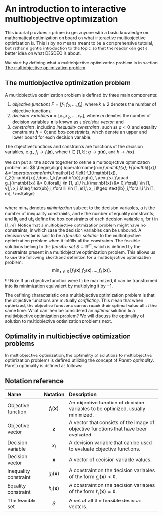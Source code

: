 # An introduction to interactive multiobjective optimization

This tutorial provides a primer to get anyone with a basic knowledge
on mathematical optimization on board on what interactive multiobjective
optimization is. This is by no means meant to be a comprehensive tutorial,
but rather a gentle introduction to the topic so that the reader can
get a better idea on what DESDEO is about.

We start by defining what a multiobjective optimization problem is in
section [The multiobjective optimization problem](#the-multiobjective-optimization-problem).

## The multiobjective optimization problem

A multiobjective optimization problem is defined by three main components:

1. _objective functions_ $F = \left[f_1, f_2, \dots, f_k\right]$, where $k \geq 2$ denotes the number of objective
functions;
2. _decision variables_ $\mathbf{x} = \left[x_1, x_2, \dots, x_m\right]$, where $m$ denotes the number of decision variables, $\mathbf{x}$ is
known as a _decision vector_; and
3. _constraints_, including _inequality constraints_, such as $g < 0$, and equality constraints $h = 0$; and _box-constraints_,
which denote an upper and lower bound for each decision variable.

The objective functions and constraints are functions of the decision variables, e.g.,
$f_i \to f_i(\mathbf{x})$, where $i \in [1, k]$; $g \to g(\mathbf{x})$, and $h \to h(\mathbf{x})$.

We can put all the above together to define a multiobjective optimization problem as:
$$
\begin{align}
   \operatorname{min}_\mathbf{x}\; F(\mathbf{x}) &= \operatorname{min}_\mathbf{x} \left[ f_1(\mathbf{x}), f_2(\mathbf{x}),\dots, f_k(\mathbf{x})\right], \\
    \text{s.t.}\quad g_j(\mathbf{x}) &< 0\,\forall\,j \in [1, u],\\
    h_l(\mathbf{x}) &= 0\,\forall\,l \in [1, v],\\
    x_i &\leq \text{ub}_i\,\forall\,i \in [1, m],\\
    x_i &\geq \text{lb}_i\,\forall\,i \in [1, m],
\end{align}
##
where $\operatorname{min}_\mathbf{x}$ denotes _minimization_ subject to the decision variables, $u$ is the number
of inequality constraints, and $v$ the number of equality constraints; and $\text{lb}_i$ and 
$\text{ub}_i$ define the box-constraints of each decision variable $x_i$ for $i$ in $[1, m]$. Notice that
a multiobjective optimization problem might have no constraints, in which case the decision variables can
be unbound. A decision vector is said to be a _feasible solution_ to the multiobjective optimization
problem when it fulfills all the constraints. The feasible solutions belong to the _feasible set_
$S \subset \mathbb{R}^m$, which is defined by the constraints present in a multiobjective optimization problem. This allows
us to use the following shorthand definition for a multiobjective optimization problem:
$$
   \operatorname{min}_{\mathbf{x}\in S}\;\left[ f_1(\mathbf{x}), f_2(\mathbf{x}),\dots, f_k(\mathbf{x})\right].
$$

!!! Note
    If an objective function were to be maximized, it can be transformed into its minimization
    equivalent by multiplying it by $-1$.

The defining characteristic on a multiobjective optimization problem is that the objective functions
are mutually _conflicting_. This mean that when optimized, the objective functions cannot
reach their optimal value all at the same time. What can then be considered an
_optimal_ solution to a multiobjective optimization problem? We will discuss the optimality of solution
to multiobjective optimization problems next. 

## Optimality in multiobjective optimization problems

In multiobjective optimization, the optimality of solutions to multiobjective optimization
problems is defined utilizing the concept of _Pareto optimality_. Pareto optimality is defined
as follows:

## Notation reference

| Name | Notation | Description |
| :----- | :---: | :----------- |
| Objective function | $f_i(\mathbf{x})$ | An objective function of decision variables to be optimized, usually minimized. |
| Objective vector | $\mathbf{z}$ | A vector that consists of the image of objective functions that have been evaluated. |
| Decision variable | $x_i$ | A decision variable that can be used to evaluate objective functions. |
| Decision vector | $\mathbf{x}$ | A vector of decision variable values. |
| Inequality constraint | $g_i(\mathbf{x})$ | A constraint on the decision variables of the form $g_i(\mathbf{x}) < 0$. |
| Equality constraint | $h_i(\mathbf{x})$ | A constraint on the decision variables of the form $h_i(\mathbf{x}) = 0$. |
| The feasible set | $S$ | A set of all the feasible decision vectors. |


